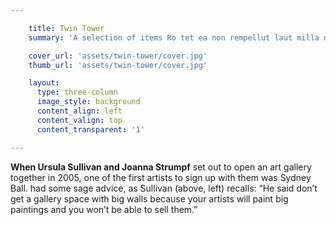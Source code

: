 ```yaml
---

    title: Twin Tower
    summary: 'A selection of items Ro tet ea non rempellut laut milla nus aut disciur, volorporum'

    cover_url: 'assets/twin-tower/cover.jpg'
    thumb_url: 'assets/twin-tower/cover.jpg'

    layout:
      type: three-column
      image_style: background
      content_align: left
      content_valign: top
      content_transparent: '1'

---
```


<p><b>When Ursula Sullivan and Joanna Strumpf</b> set out to open an art gallery together in 2005, one of the first artists to sign up with them was Sydney Ball.  had some sage advice, as Sullivan (above, left) recalls: “He said don’t get a gallery space with big walls because your artists will paint big paintings and you won’t be able to sell them.”</p>

